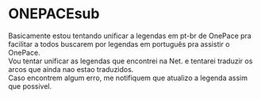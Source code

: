 # ONEPACEsub
Basicamente estou tentando unificar a legendas em pt-br de OnePace pra facilitar a todos buscarem por legendas em português pra assistir o OnePace.<br>
Vou tentar unificar as legendas que encontrei na Net. e tentarei traduzir os arcos que ainda nao estao traduzidos.<br>
Caso encontrem algum erro, me notifiquem que atualizo a legenda assim que possivel.
